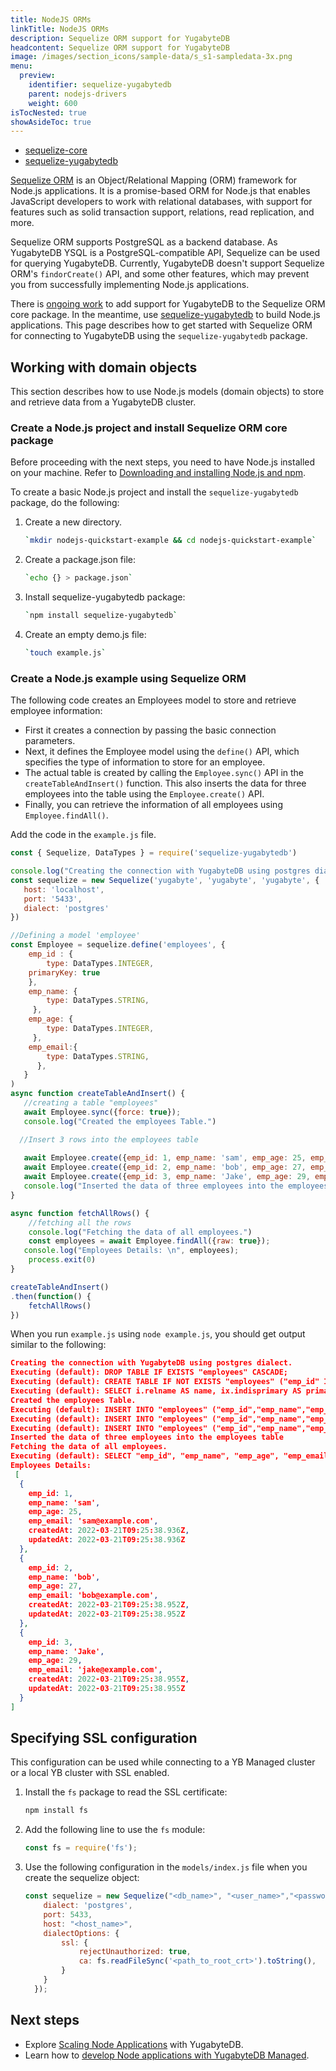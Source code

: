 ```yaml
---
title: NodeJS ORMs
linkTitle: NodeJS ORMs
description: Sequelize ORM support for YugabyteDB
headcontent: Sequelize ORM support for YugabyteDB
image: /images/section_icons/sample-data/s_s1-sampledata-3x.png
menu:
  preview:
    identifier: sequelize-yugabytedb
    parent: nodejs-drivers
    weight: 600
isTocNested: true
showAsideToc: true
---
```


<ul class="nav nav-tabs-alt nav-tabs-yb">

  <li >
    <a href="/preview/drivers-orms/nodejs/sequelize/" class="nav-link">
      <i class="fab fa-node-js" aria-hidden="true"></i>
      sequelize-core
    </a>
  </li>

  <li >
    <a href="/preview/drivers-orms/nodejs/sequelize-yugabytedb/" class="nav-link active">
      <i class="fab fa-node-js" aria-hidden="true"></i>
      sequelize-yugabytedb
    </a>
  </li>

</ul>

[Sequelize ORM](https://sequelize.org/v6/) is an Object/Relational Mapping (ORM) framework for Node.js applications. It is a promise-based ORM for Node.js that enables JavaScript developers to work with relational databases, with support for features such as solid transaction support, relations, read replication, and more.

Sequelize ORM supports PostgreSQL as a backend database. As YugabyteDB YSQL is a PostgreSQL-compatible API, Sequelize can be used for querying YugabyteDB. Currently, YugabyteDB doesn't support Sequelize ORM's `findorCreate()` API, and some other features, which may prevent you from successfully implementing Node.js applications.

There is [ongoing work](https://github.com/yugabyte/yugabyte-db/issues/11683) to add support for YugabyteDB to the Sequelize ORM core package. In the meantime, use [sequelize-yugabytedb](https://github.com/yugabyte/sequelize-yugabytedb) to build Node.js applications. This page describes how to get started with Sequelize ORM for connecting to YugabyteDB using the `sequelize-yugabytedb` package.

## Working with domain objects

This section describes how to use Node.js models (domain objects) to store and retrieve data from a YugabyteDB cluster.

### Create a Node.js project and install Sequelize ORM core package

Before proceeding with the next steps, you need to have Node.js installed on your machine. Refer to [Downloading and installing Node.js and npm](https://docs.npmjs.com/downloading-and-installing-node-js-and-npm#using-a-node-installer-to-install-node-js-and-npm).

To create a basic Node.js project and install the `sequelize-yugabytedb` package, do the following:

1. Create a new directory.

    ```sh
    `mkdir nodejs-quickstart-example && cd nodejs-quickstart-example`
    ```

1. Create a package.json file:

    ```sh
    `echo {} > package.json`
    ```

1. Install sequelize-yugabytedb package:

    ```sh
    `npm install sequelize-yugabytedb`
    ```

1. Create an empty demo.js file:

    ```sh
    `touch example.js`
    ```

### Create a Node.js example using Sequelize ORM

The following code creates an Employees model to store and retrieve employee information:

- First it creates a connection by passing the basic connection parameters.
- Next, it defines the Employee model using the `define()` API, which specifies the type of information to store for an employee.
- The actual table is created by calling the `Employee.sync()` API in the `createTableAndInsert()` function. This also inserts the data for three employees into the table using the `Employee.create()` API.
- Finally, you can retrieve the information of all employees using `Employee.findAll()`.

Add the code in the `example.js` file.

```js
const { Sequelize, DataTypes } = require('sequelize-yugabytedb')

console.log("Creating the connection with YugabyteDB using postgres dialect.")
const sequelize = new Sequelize('yugabyte', 'yugabyte', 'yugabyte', {
   host: 'localhost',
   port: '5433',
   dialect: 'postgres'
})

//Defining a model 'employee'
const Employee = sequelize.define('employees', {
    emp_id : {
        type: DataTypes.INTEGER,
    primaryKey: true
    },
    emp_name: {
        type: DataTypes.STRING,
     },
    emp_age: {
        type: DataTypes.INTEGER,
     },
    emp_email:{
        type: DataTypes.STRING,
      },
   }
)
async function createTableAndInsert() {
   //creating a table "employees"
   await Employee.sync({force: true});
   console.log("Created the employees Table.")

  //Insert 3 rows into the employees table
   
   await Employee.create({emp_id: 1, emp_name: 'sam', emp_age: 25, emp_email: 'sam@example.com'})
   await Employee.create({emp_id: 2, emp_name: 'bob', emp_age: 27, emp_email: 'bob@example.com'})
   await Employee.create({emp_id: 3, emp_name: 'Jake', emp_age: 29, emp_email: 'jake@example.com'})
   console.log("Inserted the data of three employees into the employees table");
}

async function fetchAllRows() {
    //fetching all the rows
    console.log("Fetching the data of all employees.")
    const employees = await Employee.findAll({raw: true});
   console.log("Employees Details: \n", employees);
    process.exit(0)
}

createTableAndInsert()
.then(function() {
    fetchAllRows()
})

```

When you run `example.js` using `node example.js`, you should get output similar to the following:

```output.json
Creating the connection with YugabyteDB using postgres dialect.
Executing (default): DROP TABLE IF EXISTS "employees" CASCADE;
Executing (default): CREATE TABLE IF NOT EXISTS "employees" ("emp_id" INTEGER , "emp_name" VARCHAR(255), "emp_age" INTEGER, "emp_email" VARCHAR(255), "createdAt" TIMESTAMP WITH TIME ZONE NOT NULL, "updatedAt" TIMESTAMP WITH TIME ZONE NOT NULL, PRIMARY KEY ("emp_id"));
Executing (default): SELECT i.relname AS name, ix.indisprimary AS primary, ix.indisunique AS unique, ix.indkey AS indkey, array_agg(a.attnum) as column_indexes, array_agg(a.attname) AS column_names, pg_get_indexdef(ix.indexrelid) AS definition FROM pg_class t, pg_class i, pg_index ix, pg_attribute a WHERE t.oid = ix.indrelid AND i.oid = ix.indexrelid AND a.attrelid = t.oid AND t.relkind = 'r' and t.relname = 'employees' GROUP BY i.relname, ix.indexrelid, ix.indisprimary, ix.indisunique, ix.indkey ORDER BY i.relname;
Created the employees Table.
Executing (default): INSERT INTO "employees" ("emp_id","emp_name","emp_age","emp_email","createdAt","updatedAt") VALUES ($1,$2,$3,$4,$5,$6) RETURNING "emp_id","emp_name","emp_age","emp_email","createdAt","updatedAt";
Executing (default): INSERT INTO "employees" ("emp_id","emp_name","emp_age","emp_email","createdAt","updatedAt") VALUES ($1,$2,$3,$4,$5,$6) RETURNING "emp_id","emp_name","emp_age","emp_email","createdAt","updatedAt";
Executing (default): INSERT INTO "employees" ("emp_id","emp_name","emp_age","emp_email","createdAt","updatedAt") VALUES ($1,$2,$3,$4,$5,$6) RETURNING "emp_id","emp_name","emp_age","emp_email","createdAt","updatedAt";
Inserted the data of three employees into the employees table
Fetching the data of all employees.
Executing (default): SELECT "emp_id", "emp_name", "emp_age", "emp_email", "createdAt", "updatedAt" FROM "employees" AS "employees";
Employees Details: 
 [
  {
    emp_id: 1,
    emp_name: 'sam',
    emp_age: 25,
    emp_email: 'sam@example.com',
    createdAt: 2022-03-21T09:25:38.936Z,
    updatedAt: 2022-03-21T09:25:38.936Z
  },
  {
    emp_id: 2,
    emp_name: 'bob',
    emp_age: 27,
    emp_email: 'bob@example.com',
    createdAt: 2022-03-21T09:25:38.952Z,
    updatedAt: 2022-03-21T09:25:38.952Z
  },
  {
    emp_id: 3,
    emp_name: 'Jake',
    emp_age: 29,
    emp_email: 'jake@example.com',
    createdAt: 2022-03-21T09:25:38.955Z,
    updatedAt: 2022-03-21T09:25:38.955Z
  }
]
```
## Specifying SSL configuration
This configuration can be used while connecting to a YB Managed cluster or a local YB cluster with SSL enabled.
1. Install the `fs` package to read the SSL certificate:
    ```sh
    npm install fs
    ```
1. Add the following line to use the `fs` module:
    ```js
    const fs = require('fs');
    ```
1. Use the following configuration in the `models/index.js` file when you create the sequelize object:
    ```js
    const sequelize = new Sequelize("<db_name>", "<user_name>","<password>" , {
        dialect: 'postgres',
        port: 5433,
        host: "<host_name>",
        dialectOptions: {
            ssl: {
                rejectUnauthorized: true,
                ca: fs.readFileSync('<path_to_root_crt>').toString(),
            }
        }
      });
    ```

## Next steps

- Explore [Scaling Node Applications](/preview/explore/linear-scalability) with YugabyteDB.
- Learn how to [develop Node applications with YugabyteDB Managed](/preview/yugabyte-cloud/cloud-quickstart/cloud-build-apps/cloud-ysql-node/).

